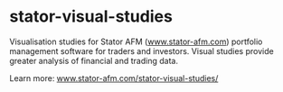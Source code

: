 # stator-visual-studies
Visualisation studies for Stator AFM (www.stator-afm.com) portfolio management software for traders and investors. Visual studies provide greater analysis of financial and trading data.

Learn more:
www.stator-afm.com/stator-visual-studies/
